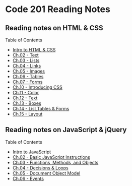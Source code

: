 # Code 201 Reading Notes

## Reading notes on HTML & CSS

Table of Contents

- [Intro to HTML & CSS](201-01.md)
- [Ch.02 - Text](201-02-01.md)
- [Ch.03 - Lists](201-03-01.md)
- [Ch.04 - Links](201-04-01.md)
- [Ch.05 - Images](code201/201-05-01.md)
- [Ch.06 - Tables](code201/201-07-01.md)
- [Ch.07 - Forms](code201/201-08-01.md)
- [Ch.10 - Introducing CSS](201-02-02.md)
- [Ch.11 - Color](code201/201-05-02.md)
- [Ch.12 - Text](code201/201-05-03.md)
- [Ch.13 - Boxes](201-03-02.md)
- [Ch.14 - List,Tables & Forms](code201/201-08-02.md)
- [Ch.15 - Layout](201-04-02.md)

## Reading notes on JavaScript & jQuery

Table of Contents

- [Intro to JavaScript](201-01-01.md)
- [Ch.02 - Basic JavaScript Instructions](201-02-03.md)
- [Ch.03 - Functions, Methods, and Objects](201-04-03.md)
- [Ch.04 - Decisions & Loops](201-02-04.md)
- [Ch.05 - Document Object Model](code201/06-01.md)
- [Ch.06 - Events](code201/201-08-03.md)
